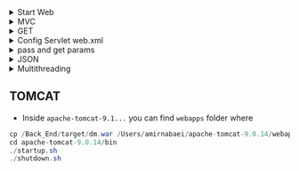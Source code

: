 

<details>
 <summary> Start Web </summary>
	
### Hello World Web 
* JAR [resource](https://jar-download.com/artifacts/com.google.code.gson/gson)
* Follow this [link](https://www.javahelps.com/2015/04/java-web-application-hello-world.html) 
* If error happen to not knowing libraryies you need to import them. In Ecpipse click right on the project then select `properties` -> `Targeted Runtimes` -> `Add Apache version` -> `Select path /Users/amirnabaei/apache-tomcat-9.0.14`
*  `Eclipse` -> `New` -> `Dynamic Web project` -> `ProjectName` -> Check web.xml deployment
#### Set Mysql

* download mysql jar from [here](https://dev.mysql.com/downloads/connector/j/5.1.html)
* copy and paste `mysql-connection-java-bin.jar` file into `lib` folder
* Right click on your `project` and `java Build Path` -> `module path` -> `Add Library` Select JRE System Library click Next Then select JRE from options as per your requirement. Click Finish

* `Web content` is the folder to hold all html/css/js/xml files. META-INF is mehtodology application that Eclipse generate and `WEB-INF` has web information that inside that `lib` contains all `JAR` files to integrate with this app.
* It is safe to create `html` and `css` folders in `webContent` folder 

#### WAR info and setup info
* WAR (Web Archive) is a package that Tomcat understand. Eclipse automatically create WAR and deploy its instance to server. Only Dev environemtn access to eclpise otherwise. 
* Export project as `war` file from Eclipse or run `mvn package` then put this `war` file inside `tomcat-9.2./webapps` in Tomcat, now when server starts this tomcat automatically runs.
* To run tomcat go to `tomcat->bin-> startup.bat`
* from window -> console server -> click on the link to `select tomcat version` -> `select its path` 
* At src -> crate package -> create class // should not produce error otherwise the importing JRE has not complteted
* To run click right project -> `Run as` -> `Run on Server` -> then you see it in configured now it should run

* Alternatively you can use `Maven` or `Gradle` to set up project. 
</details>

<details>
 <summary> MVC  </summary>
 
 * Views- can be JSP or HTML files
 * Controllers- servlet classes get requests and prepare response
 * Model- classes that talk to database
</details>

<details>
     <summary> GET  </summary>
 
 * Http is communication protocol between client and server and has different types 
 ```
 Get gets info from server
 Post processes/post info on server
 Put upload/update a resource 
 HEAD same as get but checks only headers
 OPTIONS helps to know what are possible options to run on target server
 ```
 * In `src` -> create a package `anyname` -> create a java class as
 ```java
 package servicetest;
public class GetTest {

}
 ```
 * `cnt`+ `space` `extends HttpServlet`. Why? It starts with `servlet` interface, downthere we have an abstract class with `GenericServlet`. This interface has all the class to implement our application. `GenericServlet` helps to design protocol(protocl-independent-application class). Also it helps to design `HTTPServlet` by htto-based-application class. 
 * [`Abstract class`](https://www.tutorialspoint.com/java/java_abstraction.htm) it cannot be instantiated, to use an abstract class we need to inherit it from another class. 
 * Now write `doget` and `ctr+space` to produce first get. So everytime it is going to written back into page as
 ```java
 // This is depricated 
 @Override
	protected void doGet(HttpServletRequest req, HttpServletResponse resp) throws ServletException, IOException {
		String htmlResponse = "<html><h3> hi </h3></html>";
		PrintWriter writer = resp.getWriter();
		writer.write(htmlResponse);
	}
// it is prefered controller dispatch views 
        protected void doGet(HttpServletRequest request, HttpServletResponse response) throws ServletException, IOException {
    	        RequestDispatcher view = request.getRequestDispatcher("html/welcome.html"); // it can be json as well 
    	        view.forward(request, response);
    }
 ```
 * `PrintWriter` is an `api` to help you write into api
 * 
 
 </details>
 <details>
     <summary> Config Servlet web.xml  </summary>

*  In order to simply add `web.xml` you need to add below to file as 
```java
<servlet>
     <servlet-name>GetServlet</servlet-name>
     <servlet-class>testService4.PassJson</servlet-class>
  </servlet>
  <servlet-mapping>
     <servlet-name>GetServlet</servlet-name>
     <url-pattern>/test</url-pattern>
  </servlet-mapping>
```
* Above package just define one `route` to a `controller class`. To have another address you need to have same package below it
* Remember: `servlet-class` is the address of `package.funcionName` and in `servlet-mapping` at url address the url you want. 
* Also we can assign configuration via annotaions. On top of a class add
```java
@WebServlet("/getServlet")
public class PassJson extends HttpServlet{
```
</details>
 <details>
     <summary> pass and get params </summary>

* To read a params with name `name` just need `req.getParameter("name");` 
* so at a url like `http://localhost:8080/testService4/test?name=amir` and a class like
```java
protected void doGet(HttpServletRequest req, HttpServletResponse resp) throws ServletException, IOException {
	// TODO Auto-generated method stub
	  String value = req.getParameter("name");
	  String htmlResponse = "<html><h3> hi </h3></html>";
	   	PrintWriter writer = resp.getWriter();
	   	writer.write(htmlResponse+ " "+ value);
}
```
 </details>
 
 <details>
	<summary> JSON </summary>
 
 * Google resource is [here](https://google.github.io/gson/apidocs/index.html?com/google/gson/stream/JsonWriter.html)
 
</details>
 <details>
	<summary> Multithreading </summary>
	

* `process` is running an application or program, it has self contained execution environemnt and needs space and memory. It starts with a single thread and can produce many threads. Every process has unique process id. Adding new process is expensive because you want to add all self-container executions environments again. Switch between processes has be inter process communication which can cause overhead. 
* `thread` is a lightweight process an entity and a part of process exeuction environment so when you create new thread it requires less resources and we call it `multithreading`. 
* Every thread has id, exception handlers, priority, registers, uses stacks to save local vars and set of structurs to save state of the thread until it is picked up for execution 
* `Scheduling` is order of threads executing in application. In java `JVM` dont have any algorithm to schedule threads and it relies to OS to do that. Just `JVM` has priority deterministic it means if any thread has `priority` it runs first other than that it picks randomly. During executing if a thread comes with priority then jvm suspends the rest and run new one. Also `JVM` has `time slicing` for each thread if executing elapsed, JVM save it into thread and go over next one until all threads run it back and resume.
* You can assign `priority` to threads but it is not guarantee since JVM when running time slicing it can skip a high prior thread and move to low prior one in order to avoid starvation
* Java Standard Edition has basic and high level apis. basic apis have thread and runnable from package java.langpackage and high level api have executor framework from java.util.concurrent package.

#### Thread class
* Create a class that extends `Threat`. 
* is in java.lang package, need to create an instance of this class to run an asynchronous task. This class has a run mthod that defines the job of the thread spawned. 

#### more
* `concurrency` machine execute multiple tasks
* `parallelism` running tasks exactly at the same time
* `Synchronous` means only one task can execute at a time , after the completion of that task the other task will execute, it blocks the tasks to only one at a time. `Asynchronous` means more than one tasks can execute simultaneously, it unblock the tasks to execute simultaneously. OR an easy way `Asynchronous` tasks are the ones that can run in the background while users are doing something else 
</details>

## TOMCAT
 
* Inside `apache-tomcat-9.1...` you can find `webapps` folder where 
```java
cp /Back_End/target/dm.war /Users/amirnabaei/apache-tomcat-9.0.14/webapps
cd apache-tomcat-9.0.14/bin
./startup.sh
./shutdown.sh
```




